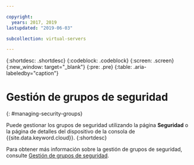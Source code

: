 ```yaml
---

copyright:
  years: 2017, 2019
lastupdated: "2019-06-03"

subcollection: virtual-servers

---
```


{:shortdesc: .shortdesc}
{:codeblock: .codeblock}
{:screen: .screen}
{:new_window: target="_blank"}
{:pre: .pre}
{:table: .aria-labeledby="caption"}


# Gestión de grupos de seguridad
{: #managing-security-groups}

Puede gestionar los grupos de seguridad utilizando la página **Seguridad** o la página de detalles del dispositivo de la consola de {{site.data.keyword.cloud}}.
{:shortdesc}

Para obtener más información sobre la gestión de grupos de seguridad, consulte [Gestión de grupos de seguridad](/docs/infrastructure/security-groups?topic=security-groups-managing-sg#managing-sg).
